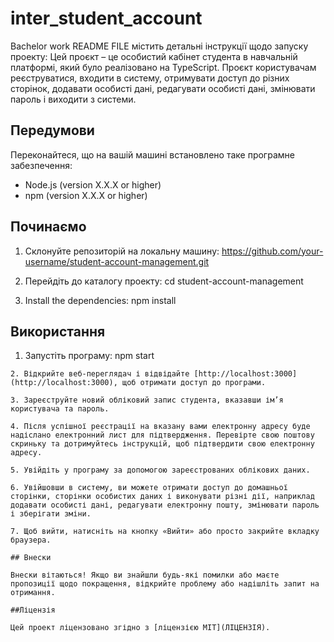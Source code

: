 # inter_student_account
Bachelor work
README FILE містить детальні інструкції щодо запуску проекту:
Цей проєкт – це особистий кабінет студента в навчальній платформі, який було реалізовано на TypeScript. 
Проєкт користувачам реєструватися, входити в систему, отримувати доступ до різних сторінок, додавати особисті дані, редагувати особисті дані, змінювати пароль і виходити з системи.

## Передумови

Переконайтеся, що на вашій машині встановлено таке програмне забезпечення:

- Node.js (version X.X.X or higher)
- npm (version X.X.X or higher)

## Починаємо

1. Склонуйте репозиторій на локальну машину:
https://github.com/your-username/student-account-management.git

2. Перейдіть до каталогу проекту:
cd student-account-management

3. Install the dependencies:
npm install

## Використання

1. Запустіть програму:
npm start
```
2. Відкрийте веб-переглядач і відвідайте [http://localhost:3000](http://localhost:3000), щоб отримати доступ до програми.

3. Зареєструйте новий обліковий запис студента, вказавши ім’я користувача та пароль.

4. Після успішної реєстрації на вказану вами електронну адресу буде надіслано електронний лист для підтвердження. Перевірте свою поштову скриньку та дотримуйтесь інструкцій, щоб підтвердити свою електронну адресу.

5. Увійдіть у програму за допомогою зареєстрованих облікових даних.

6. Увійшовши в систему, ви можете отримати доступ до домашньої сторінки, сторінки особистих даних і виконувати різні дії, наприклад додавати особисті дані, редагувати електронну пошту, змінювати пароль і зберігати зміни.

7. Щоб вийти, натисніть на кнопку «Вийти» або просто закрийте вкладку браузера.

## Внески

Внески вітаються! Якщо ви знайшли будь-які помилки або маєте пропозиції щодо покращення, відкрийте проблему або надішліть запит на отримання.

##Ліцензія

Цей проект ліцензовано згідно з [ліцензією MIT](ЛІЦЕНЗІЯ).
